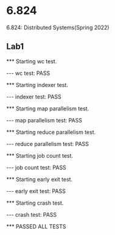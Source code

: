# 6.824
6.824: Distributed Systems(Spring 2022)

## Lab1
*** Starting wc test.

--- wc test: PASS

*** Starting indexer test.

--- indexer test: PASS

*** Starting map parallelism test.

--- map parallelism test: PASS

*** Starting reduce parallelism test.

--- reduce parallelism test: PASS

*** Starting job count test.

--- job count test: PASS

*** Starting early exit test.

--- early exit test: PASS

*** Starting crash test.

--- crash test: PASS

*** PASSED ALL TESTS

